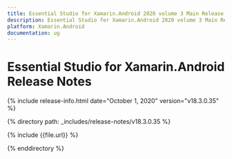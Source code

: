```yaml
---
title: Essential Studio for Xamarin.Android 2020 volume 3 Main Release Notes  
description: Essential Studio for Xamarin.Android 2020 volume 3 Main Release Notes  
platform: Xamarin.Android
documentation: ug
---
```


# Essential Studio for Xamarin.Android  Release Notes  

{% include release-info.html date="October 1, 2020"  version="v18.3.0.35" %} 


{% directory path: _includes/release-notes/v18.3.0.35 %}

{% include {{file.url}} %}

{% enddirectory %}